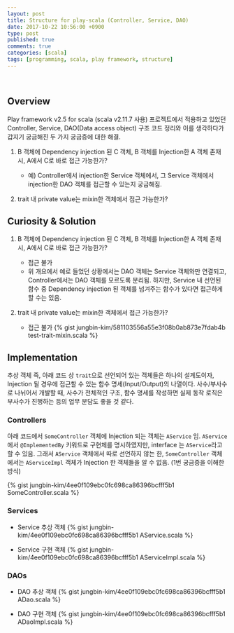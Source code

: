 ```yaml
---
layout: post
title: Structure for play-scala (Controller, Service, DAO)
date: 2017-10-22 10:56:00 +0900
type: post
published: true
comments: true
categories: [scala]
tags: [programming, scala, play framework, structure]
---
```

 
## Overview
Play framework v2.5 for scala (scala v2.11.7 사용) 프로젝트에서 적용하고 있었던 Controller, Service, DAO(Data access object) 구조 코드 정리와
이를 생각하다가 갑지기 궁금해진 두 가지 궁금증에 대한 해결.

1. B 객체에 Dependency injection 된 C 객체, B 객체를 Injection한 A 객체 존재 시, A에서 C로 바로 접근 가능한가?
    + 예) Controller에서 injection한 Service 객체에서, 그 Service 객체에서 injection한 DAO 객체를 접근할 수 있는지 궁금해짐.
    
2. trait 내 private value는 mixin한 객체에서 접근 가능한가?

## Curiosity & Solution
1. B 객체에 Dependency injection 된 C 객체, B 객체를 Injection한 A 객체 존재 시, A에서 C로 바로 접근 가능한가?
    + 접근 불가
    + 위 개요에서 예로 들었던 상황에서는 DAO 객체는 Service 객체와만 연결되고, Controller에서는 DAO 객체를 모르도록 분리됨.
    하지만, Service 내 선언된 함수 중 Dependency injection 된 객체를 넘겨주는 함수가 있다면 접근하게 할 수는 있음. 
      
2. trait 내 private value는 mixin한 객체에서 접근 가능한가?
    + 접근 불가
{% gist jungbin-kim/581103556a55e3f08b0ab873e7fdab4b test-trait-mixin.scala %}

## Implementation
추상 객체 즉, 아래 코드 상 `trait`으로 선언되어 있는 객체들은 하나의 설계도이자, 
Injection 될 경우에 접근할 수 있는 함수 명세(Input/Output)의 나열이다.
사수/부사수로 나뉘어서 개발할 때, 사수가 전체적인 구조, 함수 명세를 작성하면 실제 동작 로직은 부사수가 진행하는 등의 업무 분담도 좋을 것 같다. 
 
### Controllers
아래 코드에서 `SomeController` 객체에 Injection 되는 객체는 `AService` 임.
`AService`에서 `@ImplementedBy` 키워드로 구현체를 명시하였지만, interface 는 `AService`라고 할 수 있음.
그래서 `AService` 객체에서 따로 선언하지 않는 한, `SomeController` 객체에서는 `AServiceImpl` 객체가 Injection 한 객체들을 알 수 없음. 
(1번 궁금증을 이해한 방식)
 
{% gist jungbin-kim/4ee0f109ebc0fc698ca86396bcfff5b1 SomeController.scala %}

### Services
- Service 추상 객체
{% gist jungbin-kim/4ee0f109ebc0fc698ca86396bcfff5b1 AService.scala %}

- Service 구현 객체
{% gist jungbin-kim/4ee0f109ebc0fc698ca86396bcfff5b1 AServiceImpl.scala %}

### DAOs
- DAO 추상 객체
{% gist jungbin-kim/4ee0f109ebc0fc698ca86396bcfff5b1 ADao.scala %}

- DAO 구현 객체
{% gist jungbin-kim/4ee0f109ebc0fc698ca86396bcfff5b1 ADaoImpl.scala %}